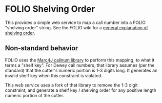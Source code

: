 # FOLIO Shelving Order

This provides a simple web service to map a call number into a FOLIO "shelving order" string.  See the FOLIO wiki for a [general explanation of shelving order](https://folio-org.atlassian.net/wiki/spaces/FOLIJET/pages/1395977/Call+Numbers+Browse).

## Non-standard behavior

FOLIO uses the [Marc4J callnum library](https://github.com/marc4j/marc4j/tree/master/src/org/marc4j/callnum) to perform this mapping, to what it terms a "shelf key".  For Dewey call numbers, that library assumes (per the standard) that the cutter's numeric portion is 1-3 digits long.  It generates an invalid shelf key when this constraint is violated.

This web service uses a fork of that library to remove the 1-3 digit constraint, and generate a shelf key / shelving order for any positive length numeric portion of the cutter.
